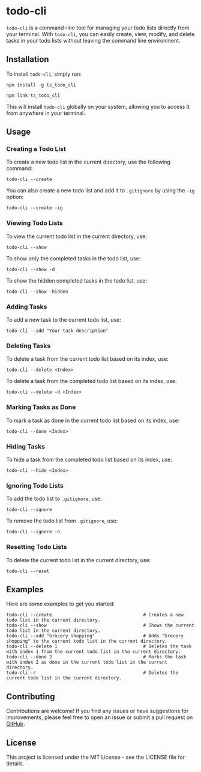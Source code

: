 <h1>todo-cli</h1>
    <p><code>todo-cli</code> is a command-line tool for managing your todo lists directly from your terminal. With <code>todo-cli</code>, you can easily create, view, modify, and delete tasks in your todo lists without leaving the command line environment.</p>
    <h2>Installation</h2>
    <p>To install <code>todo-cli</code>, simply run:</p>
    <pre><code>npm install -g ts_todo_cli</code></pre>
    <pre><code>npm link ts_todo_cli</code></pre>
    <p>This will install <code>todo-cli</code> globally on your system, allowing you to access it from anywhere in your terminal.</p>
    <h2>Usage</h2>
    <h3>Creating a Todo List</h3>
    <p>To create a new todo list in the current directory, use the following command:</p>
    <pre><code>todo-cli --create</code></pre>
    <p>You can also create a new todo list and add it to <code>.gitignore</code> by using the <code>-ig</code> option:</p>
    <pre><code>todo-cli --create -ig</code></pre>
    <h3>Viewing Todo Lists</h3>
    <p>To view the current todo list in the current directory, use:</p>
    <pre><code>todo-cli --show</code></pre>
    <p>To show only the completed tasks in the todo list, use:</p>
    <pre><code>todo-cli --show -d</code></pre>
    <p>To show the hidden completed tasks in the todo list, use:</p>
    <pre><code>todo-cli --show -hidden</code></pre>
    <h3>Adding Tasks</h3>
    <p>To add a new task to the current todo list, use:</p>
    <pre><code>todo-cli --add "Your task description"</code></pre>
    <h3>Deleting Tasks</h3>
    <p>To delete a task from the current todo list based on its index, use:</p>
    <pre><code>todo-cli --delete &lt;Index&gt;</code></pre>
    <p>To delete a task from the completed todo list based on its index, use:</p>
    <pre><code>todo-cli --delete -d &lt;Index&gt;</code></pre>
    <h3>Marking Tasks as Done</h3>
    <p>To mark a task as done in the current todo list based on its index, use:</p>
    <pre><code>todo-cli --done &lt;Index&gt;</code></pre>
    <h3>Hiding Tasks</h3>
    <p>To hide a task from the completed todo list based on its index, use:</p>
    <pre><code>todo-cli --hide &lt;Index&gt;</code></pre>
    <h3>Ignoring Todo Lists</h3>
    <p>To add the todo list to <code>.gitignore</code>, use:</p>
    <pre><code>todo-cli --ignore</code></pre>
    <p>To remove the todo list from <code>.gitignore</code>, use:</p>
    <pre><code>todo-cli --ignore -n</code></pre>
    <h3>Resetting Todo Lists</h3>
    <p>To delete the current todo list in the current directory, use:</p>
    <pre><code>todo-cli --reset</code></pre>
    <h2>Examples</h2>
    <p>Here are some examples to get you started:</p>
    <pre><code>todo-cli --create                                  # Creates a new todo list in the current directory.
todo-cli --show                                    # Shows the current todo list in the current directory.
todo-cli --add "Grocery shopping"                  # Adds "Grocery shopping" to the current todo list in the current directory.
todo-cli --delete 1                                # Deletes the task with index 1 from the current todo list in the current directory.
todo-cli --done 2                                  # Marks the task with index 2 as done in the current todo list in the current directory.
todo-cli -r                                        # Deletes the current todo list in the current directory.
</code></pre>
    <h2>Contributing</h2>
    <p>Contributions are welcome! If you find any issues or have suggestions for improvements, please feel free to open an issue or submit a pull request on <a href="https://github.com/OSALD2000/todo-cli">GitHub</a>.</p>
    <h2>License</h2>
    <p>This project is licensed under the MIT License - see the LICENSE file for details.</p>
